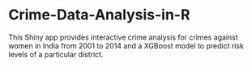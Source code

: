 # Crime-Data-Analysis-in-R
This Shiny app provides interactive crime analysis for crimes against women in India from 2001 to 2014 and a XGBoost model to predict risk levels of a particular district.
